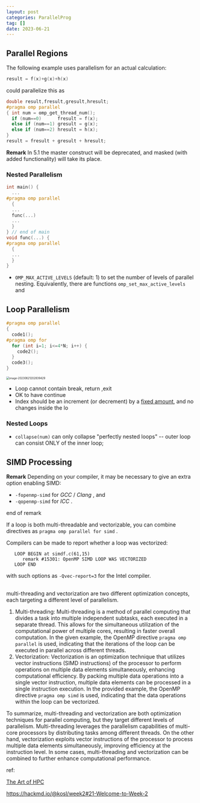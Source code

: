 ```yaml
---
layout: post
categories: ParallelProg
tag: [] 
date: 2023-06-21
---
```




## Parallel Regions

The following example uses parallelism for an actual calculation:

```cpp
result = f(x)+g(x)+h(x)
```

could parallelize this as

```cpp
double result,fresult,gresult,hresult;
#pragma omp parallel
{ int num = omp_get_thread_num();
  if (num==0)      fresult = f(x);
  else if (num==1) gresult = g(x);
  else if (num==2) hresult = h(x);
}
result = fresult + gresult + hresult;
```



**Remark**  In 5.1 the master construct will be deprecated, and masked (with added functionality) will take its place. 



### Nested Parallelism

```cpp
int main() {
  ...
#pragma omp parallel
  {
  ...
  func(...)
  ...
  }
} // end of main
void func(...) {
#pragma omp parallel
  {
  ...
  }
}
```

-  `OMP_MAX_ACTIVE_LEVELS` (default: 1) to set the number of levels of parallel nesting. Equivalently, there are functions `omp_set_max_active_levels` and



## Loop Parallelism

```cpp
#pragma omp parallel
{
  code1();
#pragma omp for
  for (int i=1; i<=4*N; i++) {
    code2();
  }
  code3();
}
```

<img src="https://p.ipic.vip/juxv0n.png" alt="image-20230621202839429" style="zoom: 50%;" />

- Loop cannot contain break, return ,exit
- OK to have continue 
- Index should be an increment (or decrement) by a <u>fixed amount</u>, and no changes inside the lo

### Nested Loops

- `collapse(num)` can only collapse "perfectly nested loops" -- outer loop can consist ONLY of the inner loop;



## SIMD Processing

**Remark** Depending on your compiler, it may be necessary to give an extra option enabling SIMD:

- `-fopenmp-simd` for *GCC* / *Clang* , and
- `-qopenmp-simd` for *ICC* .

end of remark



If a loop is both multi-threadable and vectorizable, you can combine directives as `pragma omp parallel for simd` .

Compilers can be made to report whether a loop was vectorized:

```
   LOOP BEGIN at simdf.c(61,15)
      remark #15301: OpenMP SIMD LOOP WAS VECTORIZED
   LOOP END
```

with such options as `-Qvec-report=3` for the Intel compiler.



## 

multi-threading and vectorization are two different optimization concepts, each targeting a different level of parallelism.

1. Multi-threading: Multi-threading is a method of parallel computing that divides a task into multiple independent subtasks, each executed in a separate thread. This allows for the simultaneous utilization of the computational power of multiple cores, resulting in faster overall computation. In the given example, the OpenMP directive `pragma omp parallel` is used, indicating that the iterations of the loop can be executed in parallel across different threads.
2. Vectorization: Vectorization is an optimization technique that utilizes vector instructions (SIMD instructions) of the processor to perform operations on multiple data elements simultaneously, enhancing computational efficiency. By packing multiple data operations into a single vector instruction, multiple data elements can be processed in a single instruction execution. In the provided example, the OpenMP directive `pragma omp simd` is used, indicating that the data operations within the loop can be vectorized.

To summarize, multi-threading and vectorization are both optimization techniques for parallel computing, but they target different levels of parallelism. Multi-threading leverages the parallelism capabilities of multi-core processors by distributing tasks among different threads. On the other hand, vectorization exploits vector instructions of the processor to process multiple data elements simultaneously, improving efficiency at the instruction level. In some cases, multi-threading and vectorization can be combined to further enhance computational performance.



ref: 

[The Art of HPC](https://theartofhpc.com/pcse/index.html)

https://hackmd.io/@kosl/week2#21-Welcome-to-Week-2
